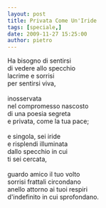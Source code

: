 ```yaml
---
layout: post
title: Privata Come Un'Iride
tags: [speciale,]
date: 2009-11-27 15:25:00
author: pietro
---
```

Ha bisogno di sentirsi<br/>di vedere allo specchio<br/>lacrime e sorrisi<br/>per sentirsi viva,<br/><br/>inosservata<br/>nel compromesso nascosto<br/>di una poesia segreta<br/>e privata, come la tua pace;<br/><br/>e singola, sei iride<br/>e risplendi illuminata<br/>dallo specchio in cui<br/>ti sei cercata,<br/><br/>guardo amico il tuo volto<br/>sorrisi frattali circondano<br/>anello attorno ai tuoi respiri<br/>d'indefinito in cui sprofondano.
